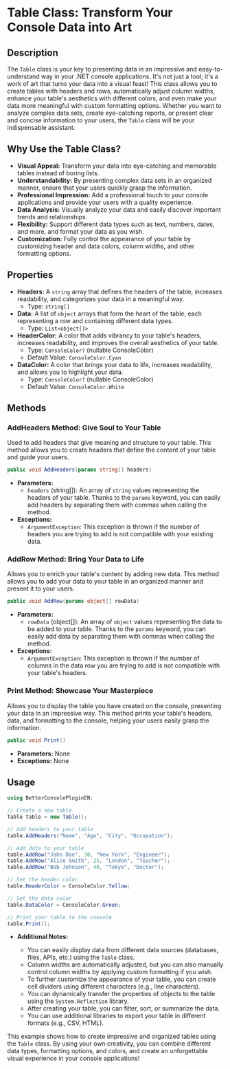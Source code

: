 # Table Class: Transform Your Console Data into Art

## Description

The `Table` class is your key to presenting data in an impressive and easy-to-understand way in your .NET console applications. It's not just a tool; it's a work of art that turns your data into a visual feast! This class allows you to create tables with headers and rows, automatically adjust column widths, enhance your table's aesthetics with different colors, and even make your data more meaningful with custom formatting options. Whether you want to analyze complex data sets, create eye-catching reports, or present clear and concise information to your users, the `Table` class will be your indispensable assistant.

## Why Use the Table Class?

*   **Visual Appeal:** Transform your data into eye-catching and memorable tables instead of boring lists.
*   **Understandability:** By presenting complex data sets in an organized manner, ensure that your users quickly grasp the information.
*   **Professional Impression:** Add a professional touch to your console applications and provide your users with a quality experience.
*   **Data Analysis:** Visually analyze your data and easily discover important trends and relationships.
*   **Flexibility:** Support different data types such as text, numbers, dates, and more, and format your data as you wish.
*   **Customization:** Fully control the appearance of your table by customizing header and data colors, column widths, and other formatting options.

## Properties

*   **Headers:** A `string` array that defines the headers of the table, increases readability, and categorizes your data in a meaningful way.
    *   Type: `string[]`
*   **Data:** A list of `object` arrays that form the heart of the table, each representing a row and containing different data types.
    *   Type: `List<object[]>`
*   **HeaderColor:** A color that adds vibrancy to your table's headers, increases readability, and improves the overall aesthetics of your table.
    *   Type: `ConsoleColor?` (nullable ConsoleColor)
    *   Default Value: `ConsoleColor.Cyan`
*   **DataColor:** A color that brings your data to life, increases readability, and allows you to highlight your data.
    *   Type: `ConsoleColor?` (nullable ConsoleColor)
    *   Default Value: `ConsoleColor.White`

## Methods

### AddHeaders Method: Give Soul to Your Table

Used to add headers that give meaning and structure to your table. This method allows you to create headers that define the content of your table and guide your users.

```csharp
public void AddHeaders(params string[] headers)
```

*   **Parameters:**
    *   `headers` (string[]): An array of `string` values representing the headers of your table. Thanks to the `params` keyword, you can easily add headers by separating them with commas when calling the method.
*   **Exceptions:**
    *   `ArgumentException`: This exception is thrown if the number of headers you are trying to add is not compatible with your existing data.

### AddRow Method: Bring Your Data to Life

Allows you to enrich your table's content by adding new data. This method allows you to add your data to your table in an organized manner and present it to your users.

```csharp
public void AddRow(params object[] rowData)
```

*   **Parameters:**
    *   `rowData` (object[]): An array of `object` values representing the data to be added to your table. Thanks to the `params` keyword, you can easily add data by separating them with commas when calling the method.
*   **Exceptions:**
    *   `ArgumentException`: This exception is thrown if the number of columns in the data row you are trying to add is not compatible with your table's headers.

### Print Method: Showcase Your Masterpiece

Allows you to display the table you have created on the console, presenting your data in an impressive way. This method prints your table's headers, data, and formatting to the console, helping your users easily grasp the information.

```csharp
public void Print()
```

*   **Parameters:** None
*   **Exceptions:** None

## Usage

```csharp
using BetterConsolePluginEN;

// Create a new table
Table table = new Table();

// Add headers to your table
table.AddHeaders("Name", "Age", "City", "Occupation");

// Add data to your table
table.AddRow("John Doe", 30, "New York", "Engineer");
table.AddRow("Alice Smith", 25, "London", "Teacher");
table.AddRow("Bob Johnson", 40, "Tokyo", "Doctor");

// Set the header color
table.HeaderColor = ConsoleColor.Yellow;

// Set the data color
table.DataColor = ConsoleColor.Green;

// Print your table to the console
table.Print();
```

*   **Additional Notes:**

    *   You can easily display data from different data sources (databases, files, APIs, etc.) using the `Table` class.
    *   Column widths are automatically adjusted, but you can also manually control column widths by applying custom formatting if you wish.
    *   To further customize the appearance of your table, you can create cell dividers using different characters (e.g., line characters).
    *   You can dynamically transfer the properties of objects to the table using the `System.Reflection` library.
    *   After creating your table, you can filter, sort, or summarize the data.
    *   You can use additional libraries to export your table in different formats (e.g., CSV, HTML).

This example shows how to create impressive and organized tables using the `Table` class. By using your own creativity, you can combine different data types, formatting options, and colors, and create an unforgettable visual experience in your console applications! 

